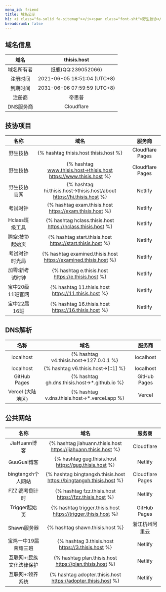 ```yaml
---
menu_id: friend
title: 域名公示
h1: <i class="fa-solid fa-sitemap"></i><span class="font-sht">野生技协</span>域名使用情况（下挂站点）
breadcrumb: false
---
```


## 域名信息
|    域名    |         thisis.host         |
| :--------: | :-------------------------: |
| 域名所有者 |     纸鹿(QQ:239052066)      |
|  注册时间  | 2021-06-05 18:51:04 (UTC+8) |
|  到期时间  | 2031-06-06 07:59:59 (UTC+8) |
|   注册商   |           帝思普            |
| DNS服务商  |         Cloudflare          |


## <span class="font-sht">技协</span>项目

|       名称       |                                 域名                                  |      服务商      |
| :--------------: | :-------------------------------------------------------------------: | :--------------: |
|     野生技协     |                 {% hashtag thisis.host thisis.host %}                 | Cloudflare Pages |
|     野生技协     |   {% hashtag www.thisis.host→thisis.host https://www.thisis.host %}   | Cloudflare Pages |
|   野生技协官网   | {% hashtag hi.thisis.host→thisis.host/about https://hi.thisis.host %} |     Netlify      |
|     考试时钟     |        {% hashtag exam.thisis.host https://exam.thisis.host %}        |     Netlify      |
|  Hclass班级工具  |      {% hashtag hclass.thisis.host https://hclass.thisis.host %}      |     Netlify      |
| 腾空:技协起始页  |       {% hashtag start.thisis.host https://start.thisis.host %}       |     Netlify      |
|  考试时钟时光局  |    {% hashtag examined.thisis.host https://examined.thisis.host %}    |     Netlify      |
| 加零:新考试时钟  |           {% hashtag e.thisis.host https://e.thisis.host %}           |     Netlify      |
| 宝中20级11班官网 |          {% hashtag 11.thisis.host https://11.thisis.host %}          |     Netlify      |
|   宝中22届16班   |          {% hashtag 16.thisis.host https://16.thisis.host %}          |     Netlify      |

## DNS解析

|       名称        |                     域名                     |    服务商    |
| :---------------: | :------------------------------------------: | :----------: |
|     localhost     |    {% hashtag v4.thisis.host→127.0.0.1 %}    |  localhost   |
|     localhost     |      {% hashtag v6.thisis.host→[::1] %}      |  localhost   |
|   GitHub Pages    | {% hashtag gh.dns.thisis.host→*.github.io %} | GitHub Pages |
| Vercel (大陆地区) | {% hashtag v.dns.thisis.host→*.vercel.app %} |    Vercel    |

## 公共网站

|           名称           |                                域名                                 |      服务商      |
| :----------------------: | :-----------------------------------------------------------------: | :--------------: |
|       JiaHuann博客       |   {% hashtag jiahuann.thisis.host https://jiahuann.thisis.host %}   |    Cloudflare    |
|       GuuGuai博客        |        {% hashtag gug.thisis.host https://gug.thisis.host %}        |     Netlify      |
|    bingtangxh个人网站    | {% hashtag bingtangxh.thisis.host https://bingtangxh.thisis.host %} | Cloudflare Pages |
|      FZZ:高考倒计时      |        {% hashtag fzz.thisis.host https://fzz.thisis.host %}        |     Netlify      |
|      Trigger起始页       |    {% hashtag trigger.thisis.host https://trigger.thisis.host %}    |   GitHub Pages   |
|       Shawn服务器        |                   {% hashtag shawn.thisis.host %}                   |  浙江杭州阿里云  |
|   宝鸡一中19届荣耀三班   |          {% hashtag 3.thisis.host https://3.thisis.host %}          |     Netlify      |
| 互联网+:民族文化法律保护 |       {% hashtag plan.thisis.host https://plan.thisis.host %}       |     Netlify      |
|     互联网+:领养系统     |    {% hashtag adopter.thisis.host https://adopter.thisis.host %}    |     Netlify      |